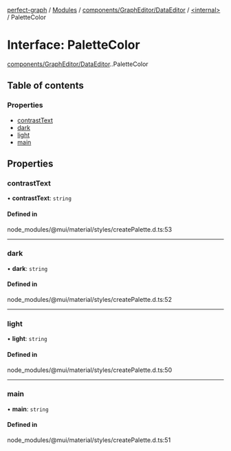 [perfect-graph](../README.md) / [Modules](../modules.md) / [components/GraphEditor/DataEditor](../modules/components_GraphEditor_DataEditor.md) / [<internal\>](../modules/components_GraphEditor_DataEditor._internal_.md) / PaletteColor

# Interface: PaletteColor

[components/GraphEditor/DataEditor](../modules/components_GraphEditor_DataEditor.md).[<internal>](../modules/components_GraphEditor_DataEditor._internal_.md).PaletteColor

## Table of contents

### Properties

- [contrastText](components_GraphEditor_DataEditor._internal_.PaletteColor.md#contrasttext)
- [dark](components_GraphEditor_DataEditor._internal_.PaletteColor.md#dark)
- [light](components_GraphEditor_DataEditor._internal_.PaletteColor.md#light)
- [main](components_GraphEditor_DataEditor._internal_.PaletteColor.md#main)

## Properties

### contrastText

• **contrastText**: `string`

#### Defined in

node_modules/@mui/material/styles/createPalette.d.ts:53

___

### dark

• **dark**: `string`

#### Defined in

node_modules/@mui/material/styles/createPalette.d.ts:52

___

### light

• **light**: `string`

#### Defined in

node_modules/@mui/material/styles/createPalette.d.ts:50

___

### main

• **main**: `string`

#### Defined in

node_modules/@mui/material/styles/createPalette.d.ts:51
